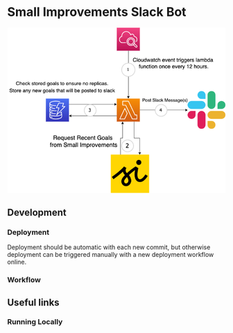 # Small Improvements Slack Bot

![Serverless Program Structure](https://github.com/sourceallies/small-improvements-slack-bot/blob/addPic/graphics/InfrastructureLayout.png?raw=true)

## Development

### Deployment

Deployment should be automatic with each new commit, but otherwise deployment can be triggered manually with a new deployment workflow online.

### Workflow

## Useful links

### Running Locally
